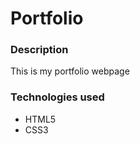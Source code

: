 <h1>Portfolio</h1>

<h3>Description</h3>
<p> This is my  portfolio webpage<br>
 
<h3>Technologies used</h3>
<ul>
    <li>HTML5</li>
    <li>CSS3</li>
</ul>
